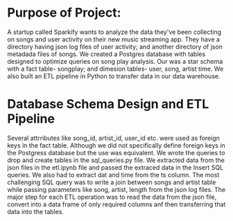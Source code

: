 # Purpose of Project:
A startup called Sparkify wants to analyze the data they've been collecting on songs and user activity on their new music streaming app. They have a directory having json log files of user activity; and another directory of json metadada files of songs. We created a Postgres database with tables designed to optimize queries on song play analysis.
Our was a star schema with a fact table- songplay; and dimesion tables- user, song, artist time. We also built an ETL pipeline in Python to transfer data in our data warehouse.

# Database Schema Design and ETL Pipeline
Several attrributes like song_id, artist_id, user_id etc. were used as foreign keys in the fact table. Although we did not specifically define foreign keys in the Postgress database but the use was equivalent. 
We wrote the queries to drop and create tables in the sql_queries.py file. We extracted data from the json files in the etl.ipynb file and passed the extraced data in the Insert SQL queries. We also had to extract dat and time from the ts column.
The most challenging SQL query was to write a join between songs and artist table while passing parameters like song, artist, length
from the json log files. The major step for each ETL operation was to read the data from the json file, convert into a data frame of only required columns anf then transferring that data into the tables.
